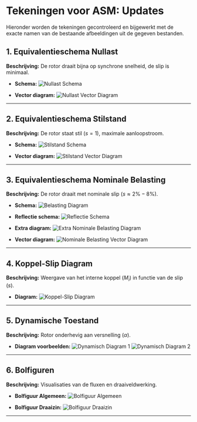 # Tekeningen voor ASM: Updates

Hieronder worden de tekeningen gecontroleerd en bijgewerkt met de exacte namen van de bestaande afbeeldingen uit de gegeven bestanden.

## 1. Equivalentieschema Nullast
**Beschrijving:** De rotor draait bijna op synchrone snelheid, de slip is minimaal.

- **Schema:**
  ![Nullast Schema](Pasted%20image%2020241223183135.png)

- **Vector diagram:**
  ![Nullast Vector Diagram](Pasted%20image%2020241223183425.png)

---

## 2. Equivalentieschema Stilstand
**Beschrijving:** De rotor staat stil ($s = 1$), maximale aanloopstroom.

- **Schema:**
  ![Stilstand Schema](Pasted%20image%2020241223185137.png)

- **Vector diagram:**
  ![Stilstand Vector Diagram](Pasted%20image%2020241224093840.png)

---

## 3. Equivalentieschema Nominale Belasting
**Beschrijving:** De rotor draait met nominale slip ($s \approx 2\% - 8\%$).

- **Schema:**
  ![Belasting Diagram](Pasted%20image%2020241224102444.png)

- **Reflectie schema:**
  ![Reflectie Schema](Pasted%20image%2020241224122201.png)

- **Extra diagram:**
  ![Extra Nominale Belasting Diagram](Pasted%20image%2020241224114338.png)

- **Vector diagram:**
  ![Nominale Belasting Vector Diagram](Pasted%20image%2020241224104000.png)

---

## 4. Koppel-Slip Diagram
**Beschrijving:** Weergave van het interne koppel ($M_i$) in functie van de slip ($s$).

- **Diagram:**
  ![Koppel-Slip Diagram](Pasted%20image%2020241225092126.png)

---

## 5. Dynamische Toestand
**Beschrijving:** Rotor onderhevig aan versnelling ($\alpha$).

- **Diagram voorbeelden:**
  ![Dynamisch Diagram 1](Pasted%20image%2020241225113409.png)
  ![Dynamisch Diagram 2](Pasted%20image%2020241225113424.png)

---

## 6. Bolfiguren
**Beschrijving:** Visualisaties van de fluxen en draaiveldwerking.

- **Bolfiguur Algemeen:**
  ![Bolfiguur Algemeen](Pasted%20image%2020241223122233.png)

- **Bolfiguur Draaizin:**
  ![Bolfiguur Draaizin](Pasted%20image%2020241223130023.png)

---